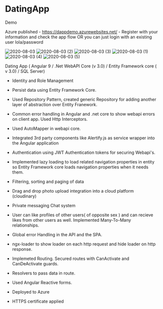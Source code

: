 # DatingApp


Demo


Azure published - https://dappdemo.azurewebsites.net/ - Register with your information and check the app flow OR you can just login with an existing user lola/password



![2020-08-03](https://user-images.githubusercontent.com/48589838/89154120-e9503000-d583-11ea-979e-7f1b832365d5.png)
![2020-08-03 (2)](https://user-images.githubusercontent.com/48589838/89154128-ee14e400-d583-11ea-9a45-11d5ea048f0f.png)
![2020-08-03 (3)](https://user-images.githubusercontent.com/48589838/89154131-efdea780-d583-11ea-9c0b-fe60b6e80fb5.png)
![2020-08-03 (1)](https://user-images.githubusercontent.com/48589838/89154143-f4a35b80-d583-11ea-816a-add12823d511.png)
![2020-08-03 (4)](https://user-images.githubusercontent.com/48589838/89154146-f705b580-d583-11ea-8350-0c8a37a1e832.png)
![2020-08-03 (5)](https://user-images.githubusercontent.com/48589838/89154207-113f9380-d584-11ea-83d8-cc3f3cea5ca7.png)


Dating App ( Angular 9 / .Net WebAPI Core (v 3.0) / Entity Framework core ( v 3.0) / SQL Server)

- Identity and Role Management

- Persist data using Entity Framework Core.

- Used Repository Pattern, created generic Repository for adding another layer of abstraction over Entity Franework. 

- Common error handling in Angular and .net core to show webapi errors on client app. Used Http Interceptors.

- Used AutoMapper in webapi core.

- Integrated 3rd party components like Alertify.js as service wrapper into the Angular application

- Authentication using JWT Authentication tokens for securing Webapi's.

- Implemented lazy loading to load related navigation properties in entity so Entity Framework core loads navigation properties when it needs them.

- Filtering, sorting and paging of data

- Drag and drop photo upload integration into a cloud platform (cloudinary)

- Private messaging Chat system

- User can like profiles of other users( of opposite sex ) and can recieve likes from other users as well. Implemented Many-To-Many relationships.

- Global error Handling in the API and the SPA.

- ngx-loader to show loader on each http request and hide loader on http response.

- Implemeted Routing. Secured routes with CanActivate and CanDeActivate guards.

- Resolvers to pass data in route.

- Used Angular Reactive forms.

- Deployed to Azure

- HTTPS certificate applied
